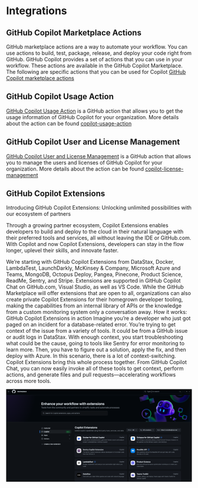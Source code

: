 # Integrations

## GitHub Copilot Marketplace Actions

GitHub marketplace actions are a way to automate your workflow. You can use actions to build, test, package, release, and deploy your code right from GitHub. GitHub Copilot provides a set of actions that you can use in your workflow. These actions are available in the GitHub Copilot Marketplace. The following are specific actions that you can be used for Copilot [GitHub Copilot marketplace actions](https://github.com/marketplace?query=copilot)

## GitHub Copilot Usage Action

[GitHub Copilot Usage Action](https://github.com/marketplace/actions/copilot-usage-action) is a GitHub action that allows you to get the usage information of GitHub Copilot for your organization. More details about the action can be found [copilot-usage-action](copilot-usage-action.md)

## GitHub Copilot User and License Management

[GitHub Copilot User and License Management](https://github.com/marketplace/actions/copilot-license-management) is a GitHub action that allows you to manage the users and licenses of GitHub Copilot for your organization. More details about the action can be found [copilot-license-management](copilot-license-management.md)

## GitHub Copilot Extensions

Introducing GitHub Copilot Extensions: Unlocking unlimited possibilities with our ecosystem of partners

Through a growing partner ecosystem, Copilot Extensions enables developers to build and deploy to the cloud in their natural language with their preferred tools and services, all without leaving the IDE or GitHub.com. With Copilot and now Copilot Extensions, developers can stay in the flow longer, uplevel their skills, and innovate faster.

We’re starting with GitHub Copilot Extensions from DataStax, Docker, LambdaTest, LaunchDarkly, McKinsey & Company, Microsoft Azure and Teams, MongoDB, Octopus Deploy, Pangea, Pinecone, Product Science, ReadMe, Sentry, and Stripe. Extensions are supported in GitHub Copilot Chat on GitHub.com, Visual Studio, as well as VS Code.
While the GitHub Marketplace will offer extensions that are open to all, organizations can also create private Copilot Extensions for their homegrown developer tooling, making the capabilities from an internal library of APIs or the knowledge from a custom monitoring system only a conversation away.
How it works: GitHub Copilot Extensions in action
Imagine you’re a developer who just got paged on an incident for a database-related error. You’re trying to get context of the issue from a variety of tools. It could be from a GitHub issue or audit logs in DataStax. With enough context, you start troubleshooting what could be the cause, going to tools like Sentry for error monitoring to learn more. Then, you have to figure out a solution, apply the fix, and then deploy with Azure. In this scenario, there is a lot of context-switching.
Copilot Extensions bring this whole process together. From GitHub Copilot Chat, you can now easily invoke all of these tools to get context, perform actions, and generate files and pull requests—accelerating workflows across more tools.

![GitHub Copilot Extensions](../docs/images/integrations/copilot-extensions.png)